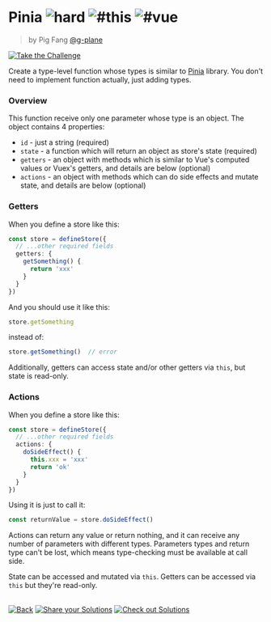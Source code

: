 <!--info-header-start--><h1>Pinia <img src="https://img.shields.io/badge/-hard-de3d37" alt="hard"/> <img src="https://img.shields.io/badge/-%23this-999" alt="#this"/> <img src="https://img.shields.io/badge/-%23vue-999" alt="#vue"/></h1><blockquote><p>by Pig Fang <a href="https://github.com/g-plane" target="_blank">@g-plane</a></p></blockquote><p><a href="https://tsch.js.org/1290/play" target="_blank"><img src="https://img.shields.io/badge/-Take%20the%20Challenge-3178c6?logo=typescript&logoColor=white" alt="Take the Challenge"/></a> </p><!--info-header-end-->

Create a type-level function whose types is similar to [Pinia](https://github.com/posva/pinia) library. You don't need to implement function actually, just adding types.

### Overview

This function receive only one parameter whose type is an object. The object contains 4 properties:

- `id` - just a string (required)
- `state` - a function which will return an object as store's state (required)
- `getters` - an object with methods which is similar to Vue's computed values or Vuex's getters, and details are below (optional)
- `actions` - an object with methods which can do side effects and mutate state, and details are below (optional)

### Getters

When you define a store like this:

```typescript
const store = defineStore({
  // ...other required fields
  getters: {
    getSomething() {
      return 'xxx'
    }
  }
})
```

And you should use it like this:

```typescript
store.getSomething
```

instead of:

```typescript
store.getSomething()  // error
```

Additionally, getters can access state and/or other getters via `this`, but state is read-only.

### Actions

When you define a store like this:

```typescript
const store = defineStore({
  // ...other required fields
  actions: {
    doSideEffect() {
      this.xxx = 'xxx'
      return 'ok'
    }
  }
})
```

Using it is just to call it:

```typescript
const returnValue = store.doSideEffect()
```

Actions can return any value or return nothing, and it can receive any number of parameters with different types.
Parameters types and return type can't be lost, which means type-checking must be available at call side.

State can be accessed and mutated via `this`. Getters can be accessed via `this` but they're read-only.


<!--info-footer-start--><br><a href="../../README.md" target="_blank"><img src="https://img.shields.io/badge/-Back-grey" alt="Back"/></a> <a href="https://tsch.js.org/1290/answer" target="_blank"><img src="https://img.shields.io/badge/-Share%20your%20Solutions-teal" alt="Share your Solutions"/></a> <a href="https://tsch.js.org/1290/solutions" target="_blank"><img src="https://img.shields.io/badge/-Check%20out%20Solutions-de5a77?logo=awesome-lists&logoColor=white" alt="Check out Solutions"/></a> <!--info-footer-end-->